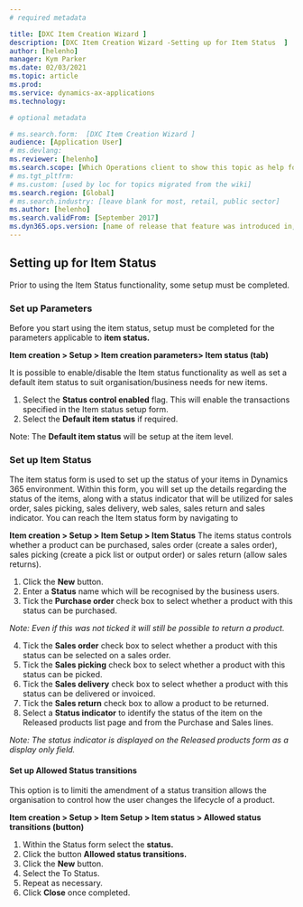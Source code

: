 ```yaml
---
# required metadata

title: [DXC Item Creation Wizard ]
description: [DXC Item Creation Wizard -Setting up for Item Status  ]
author: [helenho]
manager: Kym Parker
ms.date: 02/03/2021
ms.topic: article
ms.prod: 
ms.service: dynamics-ax-applications
ms.technology: 

# optional metadata

# ms.search.form:  [DXC Item Creation Wizard ]
audience: [Application User]
# ms.devlang: 
ms.reviewer: [helenho]
ms.search.scope: [Which Operations client to show this topic as help for, to be set by content strategist, see list here: https://microsoft.sharepoint.com/teams/DynDoc/_layouts/15/WopiFrame.aspx?sourcedoc={23419e1c-eb64-42e9-aa9b-79875b428718}&action=edit&wd=target%28Core%20Dynamics%20AX%20CP%20requirements%2Eone%7C4CC185C0%2DEFAA%2D42CD%2D94B9%2D8F2A45E7F61A%2FVersions%20list%20for%20docs%20topics%7CC14BE630%2D5151%2D49D6%2D8305%2D554B5084593C%2F%29]
# ms.tgt_pltfrm: 
# ms.custom: [used by loc for topics migrated from the wiki]
ms.search.region: [Global]
# ms.search.industry: [leave blank for most, retail, public sector]
ms.author: [helenho]
ms.search.validFrom: [September 2017]
ms.dyn365.ops.version: [name of release that feature was introduced in, see list here: https://microsoft.sharepoint.com/teams/DynDoc/_layouts/15/WopiFrame.aspx?sourcedoc={23419e1c-eb64-42e9-aa9b-79875b428718}&action=edit&wd=target%28Core%20Dynamics%20AX%20CP%20requirements%2Eone%7C4CC185C0%2DEFAA%2D42CD%2D94B9%2D8F2A45E7F61A%2FVersions%20list%20for%20docs%20topics%7CC14BE630%2D5151%2D49D6%2D8305%2D554B5084593C%2F%29]
---
```


## Setting up for Item Status

Prior to using the Item Status functionality, some setup must be completed.
### Set up Parameters

Before you start using the item status, setup must be completed for the parameters applicable to **item status.**

**Item creation > Setup > Item creation parameters> Item status (tab)**

It is possible to enable/disable the Item status functionality as well as set a default item status to suit organisation/business needs for new items.  
1.	Select the **Status control enabled** flag.  This will enable the transactions specified in the Item status setup form. 
2.	Select the **Default item status** if required. 

Note: The **Default item status** will be setup at the item level.

### Set up Item Status

The item status form is used to set up the status of your items in Dynamics 365 environment. 
Within this form, you will set up the details regarding the status of the items, 
along with a status indicator that will be utilized for sales order, sales picking, sales delivery, web sales, sales return and sales indicator. 
You can reach the Item status form by navigating to

**Item creation > Setup > Item Setup > Item Status**
The items status controls whether a product can be purchased, sales order (create a sales order), sales picking (create a pick list or output order) or sales return (allow sales returns).  

1.	Click the **New** button. 
2.	Enter a **Status** name which will be recognised by the business users.
3.	Tick the **Purchase order** check box to select whether a product with this status can be purchased. 

*Note: Even if this was not ticked it will still be possible to return a product.*

4.	Tick the **Sales order** check box to select whether a product with this status can be selected on a sales order.
5.	Tick the **Sales picking** check box to select whether a product with this status can be picked.
6.	Tick the **Sales delivery** check box to select whether a product with this status can be delivered or invoiced.
7.	Tick the **Sales return** check box to allow a product to be returned.
8.	Select a **Status indicator** to identify the status of the item on the Released products list page and from the Purchase and Sales lines.

*Note: The status indicator is displayed on the Released products form as a display only field.*

#### Set up Allowed Status transitions

This option is to limiti the amendment of a status transition allows the organisation to control how the user changes the lifecycle of a product. 

**Item creation > Setup > Item Setup > Item status > Allowed status transitions (button)**

1.	Within the Status form select the **status.** 
2.	Click the button **Allowed status transitions.**
3.	Click the **New** button. 
4.	Select the To Status. 
5.	Repeat as necessary. 
6.	Click **Close** once completed. 

